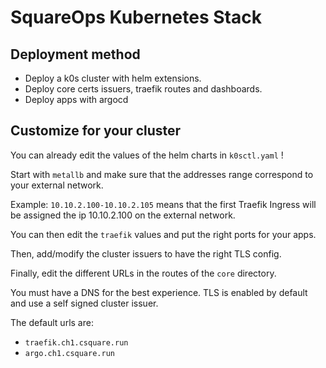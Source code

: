 # SquareOps Kubernetes Stack

## Deployment method

- Deploy a k0s cluster with helm extensions.
- Deploy core certs issuers, traefik routes and dashboards.
- Deploy apps with argocd

## Customize for your cluster

You can already edit the values of the helm charts in `k0sctl.yaml` !

Start with `metallb` and make sure that the addresses range correspond to your external network.

Example: `10.10.2.100-10.10.2.105` means that the first Traefik Ingress will be assigned the ip 10.10.2.100 on the external network.

You can then edit the `traefik` values and put the right ports for your apps.

Then, add/modify the cluster issuers to have the right TLS config.

Finally, edit the different URLs in the routes of the `core` directory.

You must have a DNS for the best experience. TLS is enabled by default and use a self signed cluster issuer.

The default urls are:

- `traefik.ch1.csquare.run`
- `argo.ch1.csquare.run`
